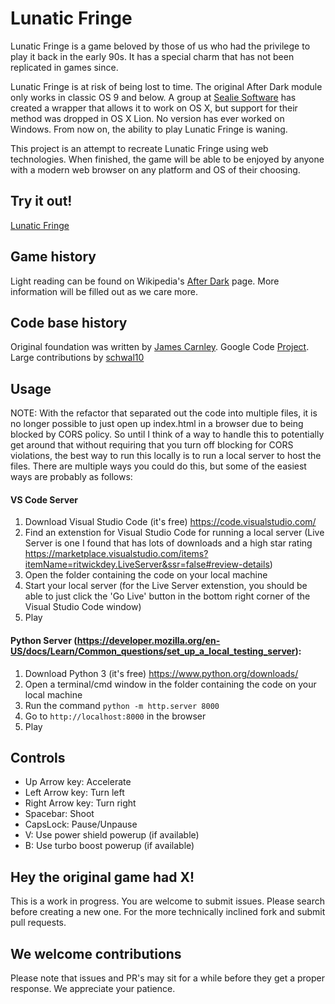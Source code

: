 # Lunatic Fringe
Lunatic Fringe is a game beloved by those of us who had the privilege to play it back in the early 90s. It has a special charm that has not been replicated in games since. 

Lunatic Fringe is at risk of being lost to time. The original After Dark module only works in classic OS 9 and below. A group at [Sealie Software](http://www.sealiesoftware.com/fringe/) has created a wrapper that allows it to work on OS X, but support for their method was dropped in OS X Lion. No version has ever worked on Windows. From now on, the ability to play Lunatic Fringe is waning.

This project is an attempt to recreate Lunatic Fringe using web technologies. When finished, the game will be able to be enjoyed by anyone with a modern web browser on any platform and OS of their choosing. 

## Try it out!
[Lunatic Fringe](https://jackinloadup.github.io/lunatic-fringe/)

## Game history
Light reading can be found on Wikipedia's [After Dark](https://en.wikipedia.org/wiki/After_Dark_%28software%29#After_Dark_Games_and_onward) page. More information will be filled out as we care more.

## Code base history
Original foundation was written by [James Carnley](http://jamescarnley.com). Google Code [Project](https://code.google.com/p/lunatic-fringe/).
Large contributions by [schwal10](https://github.com/schwal10) 

## Usage
NOTE: With the refactor that separated out the code into multiple files, it is no longer possible to just open up index.html in a browser due to being blocked by CORS policy. So until I think of a way to handle this to potentially get around that without requiring that you turn off blocking for CORS violations, the best way to run this locally is to run a local server to host the files. There are multiple ways you could do this, but some of the easiest ways are probably as follows:
#### VS Code Server
1. Download Visual Studio Code (it's free) https://code.visualstudio.com/
2. Find an extenstion for Visual Studio Code for running a local server (Live Server is one I found that has lots of downloads and a high star rating https://marketplace.visualstudio.com/items?itemName=ritwickdey.LiveServer&ssr=false#review-details)
3. Open the folder containing the code on your local machine
4. Start your local server (for the Live Server extenstion, you should be able to just click the 'Go Live' button in the bottom right corner of the Visual Studio Code window)
5. Play
#### Python Server (https://developer.mozilla.org/en-US/docs/Learn/Common_questions/set_up_a_local_testing_server):
1. Download Python 3 (it's free) https://www.python.org/downloads/
2. Open a terminal/cmd window in the folder containing the code on your local machine
3. Run the command `python -m http.server 8000`
4. Go to `http://localhost:8000` in the browser
5. Play

## Controls
* Up Arrow key: Accelerate
* Left Arrow key: Turn left
* Right Arrow key: Turn right
* Spacebar: Shoot
* CapsLock: Pause/Unpause
* V: Use power shield powerup (if available)
* B: Use turbo boost powerup (if available)

## Hey the original game had X!
This is a work in progress. You are welcome to submit issues. Please search before creating a new one. For the more technically inclined fork and submit pull requests.

## We welcome contributions
Please note that issues and PR's may sit for a while before they get a proper response. We appreciate your patience.
